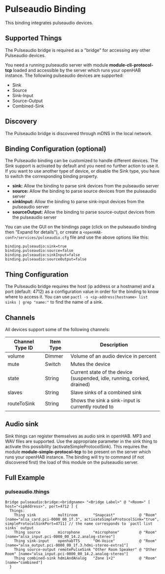 # Pulseaudio Binding

This binding integrates pulseaudio devices.

## Supported Things

The Pulseaudio bridge is required as a "bridge" for accessing any other Pulseaudio devices.

You need a running pulseaudio server with module **module-cli-protocol-tcp** loaded and accessible by the server which runs your openHAB instance. The following pulseaudio devices are supported:

*   Sink
*   Source
*   Sink-Input
*   Source-Output
*   Combined-Sink

## Discovery

The Pulseaudio bridge is discovered through mDNS in the local network.

## Binding Configuration (optional)

The Pulseaudio binding can be customized to handle different devices. The Sink support is activated by default and you need no further action to use it. If you want to use another type of device, or disable the Sink type, you have to switch the corresponding binding property.

-   **sink:** Allow the binding to parse sink devices from the pulseaudio server
-   **source:** Allow the binding to parse source devices from the pulseaudio server
-   **sinkInput:** Allow the binding to parse sink-input devices from the pulseaudio server
-   **sourceOutput:** Allow the binding to parse source-output devices from the pulseaudio server

You can use the GUI on the bindings page (click on the pulseaudio binding then "Expand for details"), or create a `<openHAB-conf>/services/pulseaudio.cfg` file and use the above options like this:

```
binding.pulseaudio:sink=true
binding.pulseaudio:source=false
binding.pulseaudio:sinkInput=false
binding.pulseaudio:sourceOutput=false
```

## Thing Configuration

The Pulseaudio bridge requires the host (ip address or a hostname) and a port (default: 4712) as a configuration value in order for the binding to know where to access it.
You can use `pactl -s <ip-address|hostname> list sinks | grep "name:"` to find the name of a sink.

## Channels

All devices support some of the following channels:

| Channel Type ID | Item Type | Description                                                             |
|-----------------|-----------|-------------------------------------------------------------------------|
| volume          | Dimmer    | Volume of an audio device in percent                                    |
| mute            | Switch    | Mutes the device                                                        |
| state           | String    | Current state of the device (suspended, idle, running, corked, drained) |
| slaves          | String    | Slave sinks of a combined sink                                          |
| routeToSink     | String    | Shows the sink a sink-input is currently routed to                      |

## Audio sink

Sink things can register themselves as audio sink in openHAB. MP3 and WAV files are supported.
Use the appropriate parameter in the sink thing to activate this possibility (activateSimpleProtocolSink).
This requires the module **module-simple-protocol-tcp** to be present on the server which runs your openHAB instance. The binding will try to command (if not discovered first) the load of this module on the pulseaudio server.

## Full Example

### pulseaudio.things

```
Bridge pulseaudio:bridge:<bridgname> "<Bridge Label>" @ "<Room>" [ host="<ipAddress>", port=4712 ] {
  Things:
	Thing sink          multiroom       "Snapcast"           @ "Room"       [name="alsa_card.pci-0000_00_1f.3", activateSimpleProtocolSink="true", simpleProtocolSinkPort=4711] // the name corresponds to `pactl list sinks` output
	Thing source        microphone      "microphone"         @ "Room"       [name="alsa_input.pci-0000_00_14.2.analog-stereo"]
	Thing sink-input    openhabTTS      "OH-Voice"           @ "Room"       [name="alsa_output.pci-0000_00_1f.3.hdmi-stereo-extra1"]
	Thing source-output remotePulseSink "Other Room Speaker" @ "Other Room" [name="alsa_input.pci-0000_00_14.2.analog-stereo"]
	Thing combined-sink hdmiAndAnalog   "Zone 1+2"           @ "Room"       [name="combined"]
  }
```

<!--
### pulseaudio.items
```

```
-->
